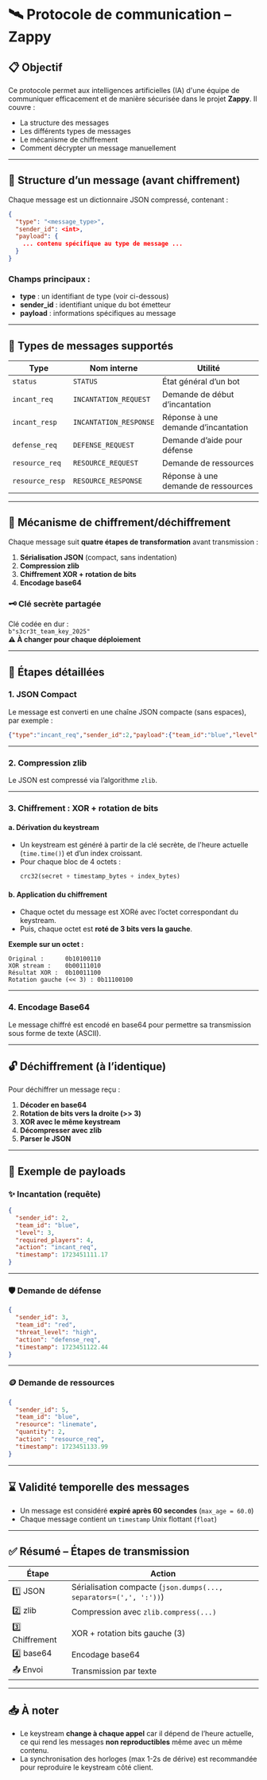 
# 🛰️ Protocole de communication – Zappy

## 📋 Objectif
Ce protocole permet aux intelligences artificielles (IA) d'une équipe de communiquer efficacement et de manière sécurisée dans le projet **Zappy**.
Il couvre :
- La structure des messages
- Les différents types de messages
- Le mécanisme de chiffrement
- Comment décrypter un message manuellement

---

## 🧱 Structure d’un message (avant chiffrement)

Chaque message est un dictionnaire JSON compressé, contenant :

```json
{
  "type": "<message_type>",
  "sender_id": <int>,
  "payload": {
    ... contenu spécifique au type de message ...
  }
}
```

### Champs principaux :
- **type** : un identifiant de type (voir ci-dessous)
- **sender_id** : identifiant unique du bot émetteur
- **payload** : informations spécifiques au message

---

## 📡 Types de messages supportés

| Type                     | Nom interne        | Utilité |
|--------------------------|--------------------|--------|
| `status`                | `STATUS`           | État général d’un bot |
| `incant_req`            | `INCANTATION_REQUEST` | Demande de début d’incantation |
| `incant_resp`           | `INCANTATION_RESPONSE` | Réponse à une demande d’incantation |
| `defense_req`           | `DEFENSE_REQUEST`  | Demande d’aide pour défense |
| `resource_req`          | `RESOURCE_REQUEST` | Demande de ressources |
| `resource_resp`         | `RESOURCE_RESPONSE` | Réponse à une demande de ressources |

---

## 🔐 Mécanisme de chiffrement/déchiffrement

Chaque message suit **quatre étapes de transformation** avant transmission :
1. **Sérialisation JSON** (compact, sans indentation)
2. **Compression zlib**
3. **Chiffrement XOR + rotation de bits**
4. **Encodage base64**

### 🗝️ Clé secrète partagée
Clé codée en dur :  
`b"s3cr3t_team_key_2025"`  
**⚠️ À changer pour chaque déploiement**

---

## 🔄 Étapes détaillées

### 1. JSON Compact
Le message est converti en une chaîne JSON compacte (sans espaces), par exemple :

```json
{"type":"incant_req","sender_id":2,"payload":{"team_id":"blue","level":3,...}}
```

---

### 2. Compression zlib
Le JSON est compressé via l’algorithme `zlib`.

---

### 3. Chiffrement : XOR + rotation de bits
#### a. Dérivation du keystream
- Un keystream est généré à partir de la clé secrète, de l'heure actuelle (`time.time()`) et d’un index croissant.
- Pour chaque bloc de 4 octets :
  ```python
  crc32(secret + timestamp_bytes + index_bytes)
  ```

#### b. Application du chiffrement
- Chaque octet du message est XORé avec l’octet correspondant du keystream.
- Puis, chaque octet est **roté de 3 bits vers la gauche**.

**Exemple sur un octet :**
```
Original :      0b10100110
XOR stream :    0b00111010
Résultat XOR :  0b10011100
Rotation gauche (<< 3) : 0b11100100
```

---

### 4. Encodage Base64
Le message chiffré est encodé en base64 pour permettre sa transmission sous forme de texte (ASCII).

---

## 🔓 Déchiffrement (à l’identique)

Pour déchiffrer un message reçu :
1. **Décoder en base64**
2. **Rotation de bits vers la droite (>> 3)**
3. **XOR avec le même keystream**
4. **Décompresser avec zlib**
5. **Parser le JSON**

---

## 🧪 Exemple de payloads

### ✨ Incantation (requête)
```json
{
  "sender_id": 2,
  "team_id": "blue",
  "level": 3,
  "required_players": 4,
  "action": "incant_req",
  "timestamp": 1723451111.17
}
```

---

### 🛡️ Demande de défense
```json
{
  "sender_id": 3,
  "team_id": "red",
  "threat_level": "high",
  "action": "defense_req",
  "timestamp": 1723451122.44
}
```

---

### 🪙 Demande de ressources
```json
{
  "sender_id": 5,
  "team_id": "blue",
  "resource": "linemate",
  "quantity": 2,
  "action": "resource_req",
  "timestamp": 1723451133.99
}
```

---

## ⌛ Validité temporelle des messages
- Un message est considéré **expiré après 60 secondes** (`max_age = 60.0`)
- Chaque message contient un `timestamp` Unix flottant (`float`)

---

## ✅ Résumé – Étapes de transmission

| Étape       | Action                                    |
|-------------|--------------------------------------------|
| 1️⃣ JSON     | Sérialisation compacte (`json.dumps(..., separators=(',', ':'))`) |
| 2️⃣ zlib     | Compression avec `zlib.compress(...)`     |
| 3️⃣ Chiffrement | XOR + rotation bits gauche (3)         |
| 4️⃣ base64   | Encodage base64                           |
| 📤 Envoi     | Transmission par texte                    |

---

## 📥 À noter

- Le keystream **change à chaque appel** car il dépend de l’heure actuelle, ce qui rend les messages **non reproductibles** même avec un même contenu.
- La synchronisation des horloges (max 1-2s de dérive) est recommandée pour reproduire le keystream côté client.
